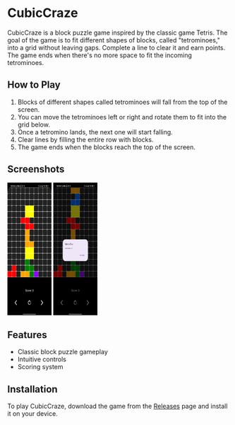 # CubicCraze

CubicCraze is a block puzzle game inspired by the classic game Tetris. The goal of the game is to fit different shapes of blocks, called "tetrominoes," into a grid without leaving gaps. Complete a line to clear it and earn points. The game ends when there's no more space to fit the incoming tetrominoes.

## How to Play

1. Blocks of different shapes called tetrominoes will fall from the top of the screen.
2. You can move the tetrominoes left or right and rotate them to fit into the grid below.
3. Once a tetromino lands, the next one will start falling.
4. Clear lines by filling the entire row with blocks.
5. The game ends when the blocks reach the top of the screen.

## Screenshots

<img src="assets/1.jpg" alt="Screenshot 1" width="100" height="300">
<img src="assets/2.jpg" alt="Screenshot 2" width="100" height="300">

## Features

- Classic block puzzle gameplay
- Intuitive controls
- Scoring system

## Installation

To play CubicCraze, download the game from the [Releases](https://github.com/aryamanshrivastava/CubicCraze) page and install it on your device.

